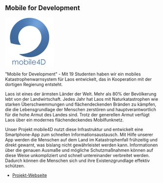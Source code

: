 ## Mobile for Development

<p class="logo"><img src="assets/img/mobile4d.png" /></p>

"Mobile for Development" - Mit 19 Studenten haben wir ein mobiles 
Katastrophenwarnsystem für Laos entwickelt, das in Kooperation mit der dortigen 
Regierung entsteht.

Laos ist eines der ärmsten Länder der Welt. Mehr als 80% der Bevölkerung lebt 
von der Landwirtschaft. Jedes Jahr hat Laos mit Naturkatastrophen wie starken 
Überschwemmungen und flächendeckenden Bränden zu kämpfen, die die 
Lebensgrundlage der Menschen zerstören und hauptverantwortlich für die hohe 
Armut des Landes sind. Trotz der generellen Armut verfügt Laos über ein modernes 
flächendeckendes Mobilfunknetz.

Unser Projekt mobile4D nutzt diese Infrastruktur und entwickelt eine 
Smartphone-App zum schnellen Informationsaustausch. Mit Hilfe unserer App werden 
die Menschen auf dem Land im Katastrophenfall frühzeitig und direkt gewarnt, was 
bislang nicht gewährleistet werden kann. Informationen über die genauen Ausmaße 
und mögliche Schutzmaßnahmen können auf diese Weise unkompliziert und schnell 
untereinander verbreitet werden. Dadurch können die Menschen sich und ihre 
Existenzgrundlage effektiv schützen.

- [Projekt-Webseite](http://mobile4d.capacitylab.org)
